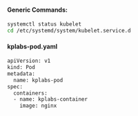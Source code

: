 #### Generic Commands:
```sh
systemctl status kubelet
cd /etc/systemd/system/kubelet.service.d
```

#### kplabs-pod.yaml
```sh
apiVersion: v1
kind: Pod
metadata:
  name: kplabs-pod
spec:
  containers:
  - name: kplabs-container
    image: nginx
```    
